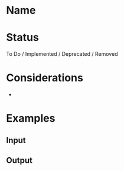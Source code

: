 # Name



# Status

To Do / Implemented / Deprecated / Removed

# Considerations

* 

# Examples

## Input

## Output
